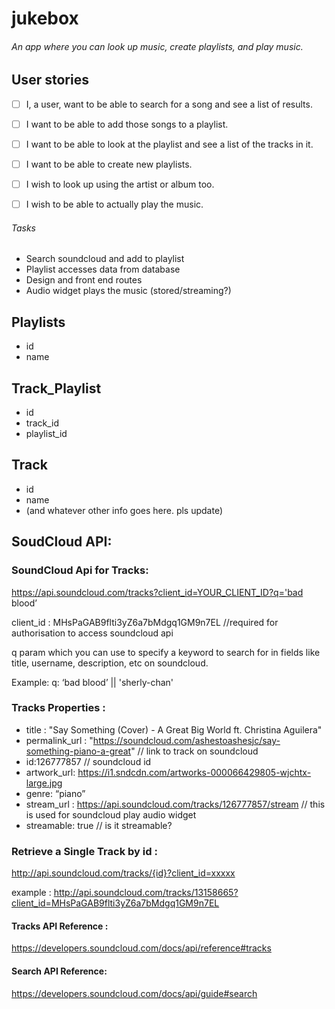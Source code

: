 # jukebox
###### An app where you can look up music, create playlists, and play music.



## User stories

- [ ] I, a user, want to be able to search for a song and see a list of results.
- [ ] I want to be able to add those songs to a playlist.
- [ ] I want to be able to look at the playlist and see a list of the tracks in it.
- [ ] I want to be able to create new playlists.
- [ ] I wish to look up using the artist or album too.
- [ ] I wish to be able to actually play the music.



###### Tasks

- Search soundcloud and add to playlist
- Playlist accesses data from database
- Design and front end routes
- Audio widget plays the music (stored/streaming?)




Playlists    
--------- 
- id          
- name        
              
Track_Playlist
--------------
- id
- track_id
- playlist_id

Track
------
- id
- name
- (and whatever other info goes here. pls update)


## SoudCloud API:


### SoundCloud Api for Tracks:
https://api.soundcloud.com/tracks?client_id=YOUR_CLIENT_ID?q='bad blood’

client_id : MHsPaGAB9flti3yZ6a7bMdgq1GM9n7EL   //required for authorisation to access soundcloud api

q param which you can use to specify a keyword to search for in fields like title, username, description, etc on soundcloud.

Example: 
  q: ‘bad blood’ || 'sherly-chan'
  

### Tracks Properties :

- title : "Say Something (Cover) - A Great Big World ft. Christina Aguilera"
- permalink_url : 	"https://soundcloud.com/ashestoashesjc/say-something-piano-a-great"   // link to track on soundcloud
- id:126777857        // soundcloud id
- artwork_url: https://i1.sndcdn.com/artworks-000066429805-wjchtx-large.jpg
- genre: “piano”
- stream_url : https://api.soundcloud.com/tracks/126777857/stream   // this is used for soundcloud play audio widget
- streamable: true    // is it streamable? 

### Retrieve a Single Track by id :

http://api.soundcloud.com/tracks/{id}?client_id=xxxxx

example : 
http://api.soundcloud.com/tracks/13158665?client_id=MHsPaGAB9flti3yZ6a7bMdgq1GM9n7EL



#### Tracks API Reference :
https://developers.soundcloud.com/docs/api/reference#tracks

#### Search API Reference:
https://developers.soundcloud.com/docs/api/guide#search
